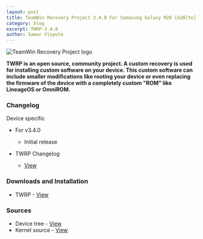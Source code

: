 ```yaml
---
layout: post
title: TeamWin Recovery Project 3.4.0 For Samasung Galaxy M20 [m20lte][OFFICIAL]
category: blog
excerpt: TWRP-3.4.0
author: Samar Vispute
---
```


![TeamWin Recovery Project logo](http://samarv-121.github.io/images/twrp.png)

**TWRP is an open source, community project. A custom recovery is used for installing custom software on your device.
 This custom software can include smaller modifications like rooting your device or even replacing
 the firmware of the device with a completely custom "ROM" like LineageOS or OmniROM.**

### Changelog
Device specific
* For v3.4.0
  * Initial release
  
* TWRP Changelog
  * [View](https://twrp.me)

### Downloads and Installation
* TWRP - [View](https://twrp.me/samsung/samsunggalaxym20.html)

### Sources
* Device tree - [View](https://github.com/TeamWin/android_device_samsung_m20lte)
* Kernel source - [View](https://github.com/SamarV-121/android_kernel_samsung_m20lte)
